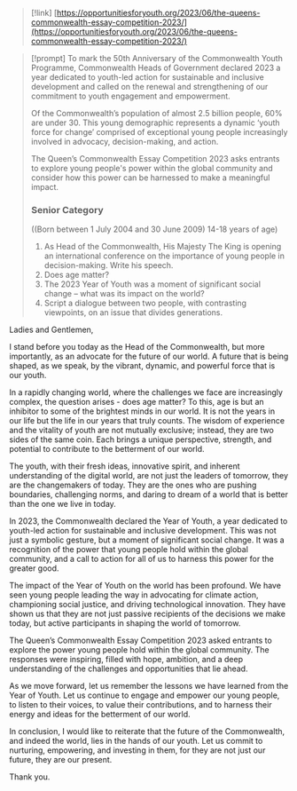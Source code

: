 > [!link]
> [https://opportunitiesforyouth.org/2023/06/the-queens-commonwealth-essay-competition-2023/](https://opportunitiesforyouth.org/2023/06/the-queens-commonwealth-essay-competition-2023/)

> [!prompt] 
> To mark the 50th Anniversary of the Commonwealth Youth Programme, Commonwealth Heads of Government declared 2023 a year dedicated to youth-led action for sustainable and inclusive development and called on the renewal and strengthening of our commitment to youth engagement and empowerment.
> 
>Of the Commonwealth’s population of almost 2.5 billion people, 60% are under 30. This young demographic represents a dynamic ‘youth force for change’ comprised of exceptional young people increasingly involved in advocacy, decision-making, and action.
>
>The Queen’s Commonwealth Essay Competition 2023 asks entrants to explore young people's power within the global community and consider how this power can be harnessed to make a meaningful impact.
>
>### Senior Category 
>
>((Born between 1 July 2004 and 30 June 2009) 14-18 years of age) 
>
> 1. As Head of the Commonwealth, His Majesty The King is opening an international conference on the importance of young people in decision-making. Write his speech.
> 2. Does age matter? 
> 3. The 2023 Year of Youth was a moment of significant social change – what was its impact on the world? 
> 4. Script a dialogue between two people, with contrasting viewpoints, on an issue that divides generations.

Ladies and Gentlemen,

I stand before you today as the Head of the Commonwealth, but more importantly, as an advocate for the future of our world. A future that is being shaped, as we speak, by the vibrant, dynamic, and powerful force that is our youth.

In a rapidly changing world, where the challenges we face are increasingly complex, the question arises - does age matter? To this, age is but an inhibitor to some of the brightest minds in our world. It is not the years in our life but the life in our years that truly counts. The wisdom of experience and the vitality of youth are not mutually exclusive; instead, they are two sides of the same coin. Each brings a unique perspective, strength, and potential to contribute to the betterment of our world.

The youth, with their fresh ideas, innovative spirit, and inherent understanding of the digital world, are not just the leaders of tomorrow, they are the changemakers of today. They are the ones who are pushing boundaries, challenging norms, and daring to dream of a world that is better than the one we live in today.

In 2023, the Commonwealth declared the Year of Youth, a year dedicated to youth-led action for sustainable and inclusive development. This was not just a symbolic gesture, but a moment of significant social change. It was a recognition of the power that young people hold within the global community, and a call to action for all of us to harness this power for the greater good.

The impact of the Year of Youth on the world has been profound. We have seen young people leading the way in advocating for climate action, championing social justice, and driving technological innovation. They have shown us that they are not just passive recipients of the decisions we make today, but active participants in shaping the world of tomorrow.

The Queen’s Commonwealth Essay Competition 2023 asked entrants to explore the power young people hold within the global community. The responses were inspiring, filled with hope, ambition, and a deep understanding of the challenges and opportunities that lie ahead.

As we move forward, let us remember the lessons we have learned from the Year of Youth. Let us continue to engage and empower our young people, to listen to their voices, to value their contributions, and to harness their energy and ideas for the betterment of our world.

In conclusion, I would like to reiterate that the future of the Commonwealth, and indeed the world, lies in the hands of our youth. Let us commit to nurturing, empowering, and investing in them, for they are not just our future, they are our present.

Thank you.
